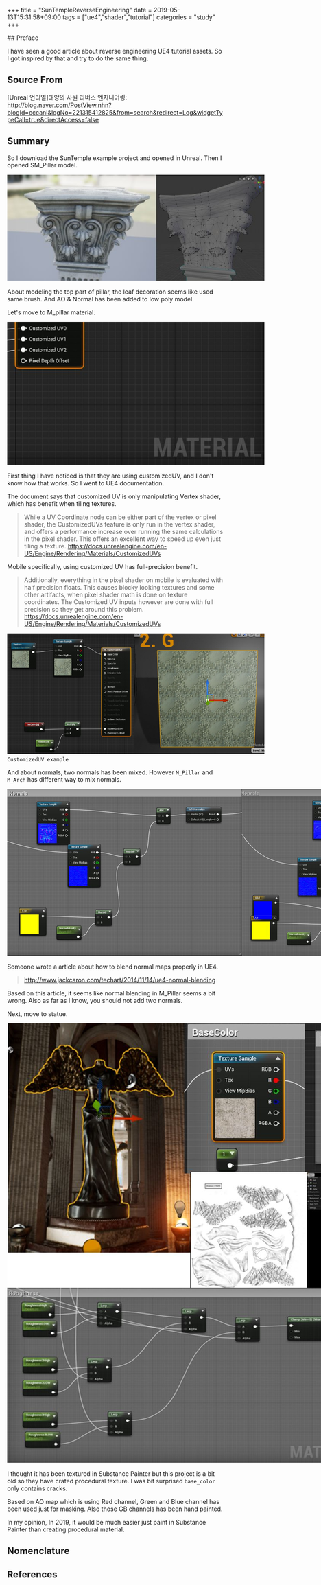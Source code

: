+++
title = "SunTempleReverseEngineering"
date = 2019-05-13T15:31:58+09:00
tags = ["ue4","shader","tutorial"]
categories = "study"
+++

<div class="description">
## Preface

I have seen a good article about reverse engineering UE4 tutorial assets. So I got inspired by that and try to do the same thing.

## Source From

[Unreal 언리얼]태양의 사원 리버스 엔지니어링: http://blog.naver.com/PostView.nhn?blogId=cccani&logNo=221315412825&from=search&redirect=Log&widgetTypeCall=true&directAccess=false


## Summary

So I download the SunTemple example project and opened in Unreal. Then I opened SM_Pillar model.

<img src="/img/ue4/study/sunTempleReverseEngineering/pillarModel.jpg"  style="max-width: 600px;">

About modeling the top part of pillar, the leaf decoration seems like used same brush. And AO & Normal has been added to low poly model.

Let's move to M_pillar material.

<img src="/img/ue4/study/sunTempleReverseEngineering/M_pillar_node.jpg"  style="max-width: 600px;">

First thing I have noticed is that they are using customizedUV, and I don't know how that works. So I went to UE4 documentation.

The document says that customized UV is only manipulating Vertex shader, which has benefit when tiling textures.

> While a UV Coordinate node can be either part of the vertex or pixel shader, the CustomizedUVs feature is only run in the vertex shader, and offers a performance increase over running the same calculations in the pixel shader. This offers an excellent way to speed up even just tiling a texture. 
https://docs.unrealengine.com/en-US/Engine/Rendering/Materials/CustomizedUVs

Mobile specifically, using customized UV has full-precision benefit.

> Additionally, everything in the pixel shader on mobile is evaluated with half precision floats. This causes blocky looking textures and some other artifacts, when pixel shader math is done on texture coordinates. The Customized UV inputs however are done with full precision so they get around this problem.
https://docs.unrealengine.com/en-US/Engine/Rendering/Materials/CustomizedUVs

<img src="/img/ue4/study/sunTempleReverseEngineering/customizedUV.jpg"  style="max-width: 600px;"><br/>
`CustomizedUV example`

And about normals, two normals has been mixed. However `M_Pillar` and `M_Arch` has different way to mix normals.

<img src="/img/ue4/study/sunTempleReverseEngineering/mixingNormalsInMat.jpg"  style="max-width: 1080px;">

Someone wrote a article about how to blend normal maps properly in UE4.

> http://www.jackcaron.com/techart/2014/11/14/ue4-normal-blending

Based on this article, it seems like normal blending in M_Pillar seems a bit wrong. Also as far as I know, you should not add two normals.

Next, move to statue.

<img src="/img/ue4/study/sunTempleReverseEngineering/statue.jpg"  style="max-width: 1080px;">

I thought it has been textured in Substance Painter but this project is a bit old so they have crated procedural texture. I was bit surprised `base_color` only contains cracks.

Based on AO map which is using Red channel, Green and Blue channel has been used just for masking. Also those GB channels has been hand painted. 

In my opinion, In 2019, it would be much easier just paint in Substance Painter than creating procedural material.

## Nomenclature

## References
